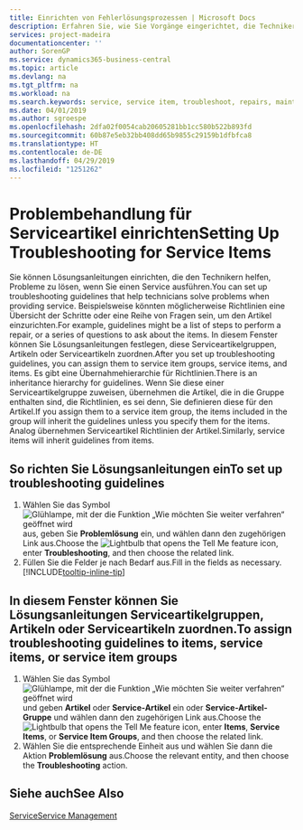 ```yaml
---
title: Einrichten von Fehlerlösungsprozessen | Microsoft Docs
description: Erfahren Sie, wie Sie Vorgänge eingerichtet, die Techniker helfen, Probleme bei Serviceartikeln zu identifizieren und zu bearbeiten.
services: project-madeira
documentationcenter: ''
author: SorenGP
ms.service: dynamics365-business-central
ms.topic: article
ms.devlang: na
ms.tgt_pltfrm: na
ms.workload: na
ms.search.keywords: service, service item, troubleshoot, repairs, maintenance
ms.date: 04/01/2019
ms.author: sgroespe
ms.openlocfilehash: 2dfa02f0054cab20605281bb1cc580b522b893fd
ms.sourcegitcommit: 60b87e5eb32bb408dd65b9855c29159b1dfbfca8
ms.translationtype: HT
ms.contentlocale: de-DE
ms.lasthandoff: 04/29/2019
ms.locfileid: "1251262"
---
```

# <a name="setting-up-troubleshooting-for-service-items"></a><span data-ttu-id="edad5-103">Problembehandlung für Serviceartikel einrichten</span><span class="sxs-lookup"><span data-stu-id="edad5-103">Setting Up Troubleshooting for Service Items</span></span>
<span data-ttu-id="edad5-104">Sie können Lösungsanleitungen einrichten, die den Technikern helfen, Probleme zu lösen, wenn Sie einen Service ausführen.</span><span class="sxs-lookup"><span data-stu-id="edad5-104">You can set up troubleshooting guidelines that help technicians solve problems when providing service.</span></span> <span data-ttu-id="edad5-105">Beispielsweise könnten möglicherweise Richtlinien eine Übersicht der Schritte oder eine Reihe von Fragen sein, um den Artikel einzurichten.</span><span class="sxs-lookup"><span data-stu-id="edad5-105">For example, guidelines might be a list of steps to perform a repair, or a series of questions to ask about the items.</span></span> <span data-ttu-id="edad5-106">In diesem Fenster können Sie Lösungsanleitungen festlegen, diese Serviceartikelgruppen, Artikeln oder Serviceartikeln zuordnen.</span><span class="sxs-lookup"><span data-stu-id="edad5-106">After you set up troubleshooting guidelines, you can assign them to service item groups, service items, and items.</span></span> <span data-ttu-id="edad5-107">Es gibt eine Übernahmehierarchie für Richtlinien.</span><span class="sxs-lookup"><span data-stu-id="edad5-107">There is an inheritance hierarchy for guidelines.</span></span> <span data-ttu-id="edad5-108">Wenn Sie diese einer Serviceartikelgruppe zuweisen, übernehmen die Artikel, die in die Gruppe enthalten sind, die Richtlinien, es sei denn, Sie definieren diese für den Artikel.</span><span class="sxs-lookup"><span data-stu-id="edad5-108">If you assign them to a service item group, the items included in the group will inherit the guidelines unless you specify them for the items.</span></span> <span data-ttu-id="edad5-109">Analog übernehmen Serviceartikel Richtlinien der Artikel.</span><span class="sxs-lookup"><span data-stu-id="edad5-109">Similarly, service items will inherit guidelines from items.</span></span>  

## <a name="to-set-up-troubleshooting-guidelines"></a><span data-ttu-id="edad5-110">So richten Sie Lösungsanleitungen ein</span><span class="sxs-lookup"><span data-stu-id="edad5-110">To set up troubleshooting guidelines</span></span>
1. <span data-ttu-id="edad5-111">Wählen Sie das Symbol ![Glühlampe, mit der die Funktion „Wie möchten Sie weiter verfahren“ geöffnet wird](media/ui-search/search_small.png "Wie möchten Sie weiter verfahren?") aus, geben Sie **Problemlösung** ein, und wählen dann den zugehörigen Link aus.</span><span class="sxs-lookup"><span data-stu-id="edad5-111">Choose the ![Lightbulb that opens the Tell Me feature](media/ui-search/search_small.png "Tell me what you want to do") icon, enter **Troubleshooting**, and then choose the related link.</span></span>  
2. <span data-ttu-id="edad5-112">Füllen Sie die Felder je nach Bedarf aus.</span><span class="sxs-lookup"><span data-stu-id="edad5-112">Fill in the fields as necessary.</span></span> [!INCLUDE[tooltip-inline-tip](includes/tooltip-inline-tip_md.md)]  

## <a name="to-assign-troubleshooting-guidelines-to-items-service-items-or-service-item-groups"></a><span data-ttu-id="edad5-113">In diesem Fenster können Sie Lösungsanleitungen Serviceartikelgruppen, Artikeln oder Serviceartikeln zuordnen.</span><span class="sxs-lookup"><span data-stu-id="edad5-113">To assign troubleshooting guidelines to items, service items, or service item groups</span></span>
1. <span data-ttu-id="edad5-114">Wählen Sie das Symbol![ Glühlampe, mit der die Funktion „Wie möchten Sie weiter verfahren“ geöffnet wird](media/ui-search/search_small.png "Wie möchten Sie weiter verfahren")und geben **Artikel** oder **Service-Artikel** ein oder **Service-Artikel-Gruppe** und wählen dann den zugehörigen Link aus.</span><span class="sxs-lookup"><span data-stu-id="edad5-114">Choose the ![Lightbulb that opens the Tell Me feature](media/ui-search/search_small.png "Tell me what you want to do") icon, enter **Items**, **Service Items**, or **Service Item Groups**, and then choose the related link.</span></span>  
2. <span data-ttu-id="edad5-115">Wählen Sie die entsprechende Einheit aus und wählen Sie dann die Aktion **Problemlösung** aus.</span><span class="sxs-lookup"><span data-stu-id="edad5-115">Choose the relevant entity, and then choose the **Troubleshooting** action.</span></span>  

## <a name="see-also"></a><span data-ttu-id="edad5-116">Siehe auch</span><span class="sxs-lookup"><span data-stu-id="edad5-116">See Also</span></span>
[<span data-ttu-id="edad5-117">Service</span><span class="sxs-lookup"><span data-stu-id="edad5-117">Service Management</span></span>](service-service.md)